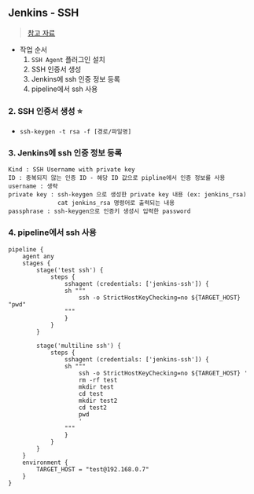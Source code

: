 ## Jenkins - SSH 
> [참고 자료](https://royleej9.tistory.com/m/entry/Jenkins-SSH-%EC%82%AC%EC%9A%A9-pipeline-SSH-Agent)
- 작업 순서
  1. `SSH Agent` 플러그인 설치
  2. SSH 인증서 생성
  3. Jenkins에 ssh 인증 정보 등록
  4. pipeline에서 ssh 사용

### 2. SSH 인증서 생성 ⭐
- `ssh-keygen -t rsa -f [경로/파일명]`

### 3. Jenkins에 ssh 인증 정보 등록
```
Kind : SSH Username with private key
ID : 중복되지 않는 인증 ID - 해당 ID 값으로 pipline에서 인증 정보를 사용
username : 생략
private key : ssh-keygen 으로 생성한 private key 내용 (ex: jenkins_rsa)  
              cat jenkins_rsa 명령어로 출력되는 내용
passphrase : ssh-keygen으로 인증키 생성시 입력한 password
```

### 4. pipeline에서 ssh 사용
```
pipeline {
    agent any
    stages {
        stage('test ssh') {
            steps {        
                sshagent (credentials: ['jenkins-ssh']) {
                sh """
                    ssh -o StrictHostKeyChecking=no ${TARGET_HOST} "pwd"
                """
                }
            }
        }

        stage('multiline ssh') {
            steps {        
                sshagent (credentials: ['jenkins-ssh']) {
                sh """
                    ssh -o StrictHostKeyChecking=no ${TARGET_HOST} '
                    rm -rf test
                    mkdir test
                    cd test
                    mkdir test2
                    cd test2
                    pwd
                    '
                """
                }
            }
        }
    }
    environment {
        TARGET_HOST = "test@192.168.0.7"
    }
}
```
